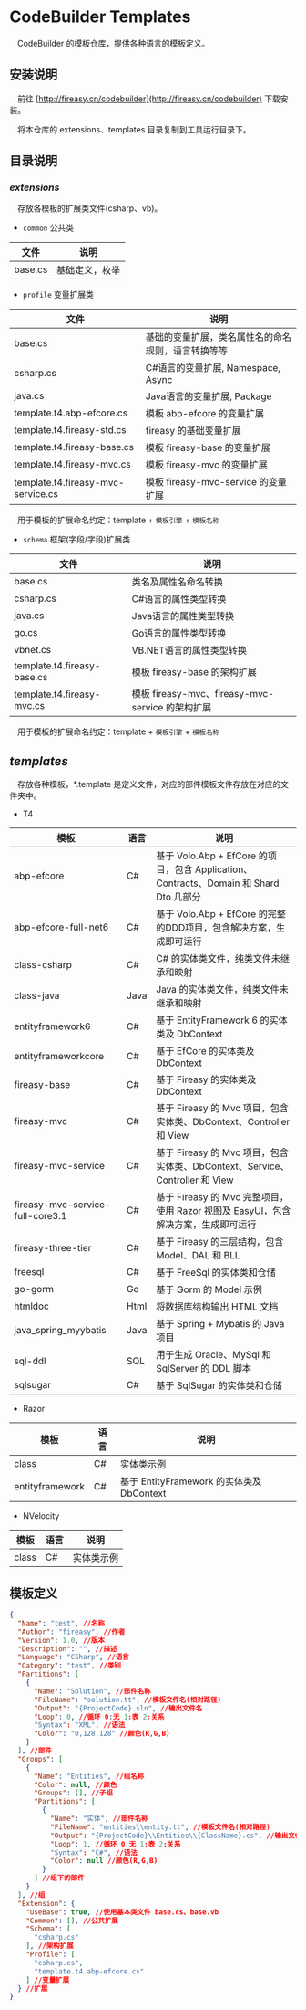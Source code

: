 # CodeBuilder Templates

　CodeBuilder 的模板仓库，提供各种语言的模板定义。

## 安装说明
　前往 [http://fireasy.cn/codebuilder](http://fireasy.cn/codebuilder) 下载安装。

　将本仓库的 extensions、templates 目录复制到工具运行目录下。

## 目录说明

### *extensions*
　存放各模板的扩展类文件(csharp、vb)。

* `common` 公共类

| 文件 | 说明 |
| ---- | ---- |
| base.cs | 基础定义，枚举 |

* `profile` 变量扩展类

| 文件 | 说明 |
| ---- | ---- |
| base.cs | 基础的变量扩展，类名属性名的命名规则，语言转换等等 |
| csharp.cs | C#语言的变量扩展, Namespace, Async |
| java.cs | Java语言的变量扩展, Package |
| template.t4.abp-efcore.cs | 模板 abp-efcore 的变量扩展 |
| template.t4.fireasy-std.cs | fireasy 的基础变量扩展 |
| template.t4.fireasy-base.cs | 模板 fireasy-base 的变量扩展 |
| template.t4.fireasy-mvc.cs | 模板 fireasy-mvc 的变量扩展 |
| template.t4.fireasy-mvc-service.cs | 模板 fireasy-mvc-service 的变量扩展 |

　用于模板的扩展命名约定：template + `模板引擎` + `模板名称`

* `schema` 框架(字段/字段)扩展类

| 文件 | 说明 |
| ---- | ---- |
| base.cs | 类名及属性名命名转换 |
| csharp.cs | C#语言的属性类型转换 |
| java.cs | Java语言的属性类型转换 |
| go.cs | Go语言的属性类型转换 |
| vbnet.cs | VB.NET语言的属性类型转换 |
| template.t4.fireasy-base.cs | 模板 fireasy-base 的架构扩展 |
| template.t4.fireasy-mvc.cs | 模板 fireasy-mvc、fireasy-mvc-service 的架构扩展 |

　用于模板的扩展命名约定：template + `模板引擎` + `模板名称`

## *templates*
　存放各种模板，*.template 是定义文件，对应的部件模板文件存放在对应的文件夹中。

* T4

| 模板 | 语言 | 说明 |
| ---- | ---- | ---- |
| abp-efcore | C# | 基于 Volo.Abp + EfCore 的项目，包含 Application、Contracts、Domain 和 Shard Dto 几部分 |
| abp-efcore-full-net6 | C# | 基于 Volo.Abp + EfCore 的完整的DDD项目，包含解决方案，生成即可运行 |
| class-csharp | C# | C# 的实体类文件，纯类文件未继承和映射 |
| class-java | Java | Java 的实体类文件，纯类文件未继承和映射 |
| entityframework6 | C# | 基于 EntityFramework 6 的实体类及 DbContext |
| entityframeworkcore | C# | 基于 EfCore 的实体类及 DbContext |
| fireasy-base | C# | 基于 Fireasy 的实体类及 DbContext |
| fireasy-mvc | C# | 基于 Fireasy 的 Mvc 项目，包含实体类、DbContext、Controller 和 View |
| fireasy-mvc-service | C# | 基于 Fireasy 的 Mvc 项目，包含实体类、DbContext、Service、Controller 和 View |
| fireasy-mvc-service-full-core3.1 | C# | 基于 Fireasy 的 Mvc 完整项目，使用 Razor 视图及 EasyUI，包含解决方案，生成即可运行 |
| fireasy-three-tier | C# | 基于 Fireasy 的三层结构，包含 Model、DAL 和 BLL |
| freesql | C# | 基于 FreeSql 的实体类和仓储 |
| go-gorm | Go | 基于 Gorm 的 Model 示例 |
| htmldoc | Html | 将数据库结构输出 HTML 文档 |
| java_spring_myybatis | Java | 基于 Spring + Mybatis 的 Java 项目 |
| sql-ddl | SQL | 用于生成 Oracle、MySql 和 SqlServer 的 DDL 脚本 |
| sqlsugar | C# | 基于 SqlSugar 的实体类和仓储 |

* Razor

| 模板 | 语言 | 说明 |
| ---- | ---- | ---- |
| class | C# | 实体类示例 |
| entityframework | C# | 基于 EntityFramework 的实体类及 DbContext |

* NVelocity

| 模板 | 语言 | 说明 |
| ---- | ---- | ---- |
| class | C# | 实体类示例 |

## 模板定义

```json
{
  "Name": "test", //名称
  "Author": "fireasy", //作者
  "Version": 1.0, //版本
  "Description": "", //描述
  "Language": "CSharp", //语言
  "Category": "test", //类别
  "Partitions": [
    {
      "Name": "Solution", //部件名称
      "FileName": "solution.tt", //模板文件名(相对路径)
      "Output": "{ProjectCode}.sln", //输出文件名
      "Loop": 0, //循环 0:无 1:表 2:关系
      "Syntax": "XML", //语法
      "Color": "0,128,128" //颜色(R,G,B)
    }
  ], //部件
  "Groups": [
    {
      "Name": "Entities", //组名称
      "Color": null, //颜色
      "Groups": [], //子组
      "Partitions": [
        {
          "Name": "实体", //部件名称
          "FileName": "entities\\entity.tt", //模板文件名(相对路径)
          "Output": "{ProjectCode}\\Entities\\{ClassName}.cs", //输出文件名
          "Loop": 1, //循环 0:无 1:表 2:关系
          "Syntax": "C#", //语法
          "Color": null //颜色(R,G,B)
        }
      ] //组下的部件
    }
  ], //组
  "Extension": {
    "UseBase": true, //使用基本类文件 base.cs、base.vb
    "Common": [], //公共扩展
    "Schema": [
      "csharp.cs"
    ], //架构扩展
    "Profile": [
      "csharp.cs",
      "template.t4.abp-efcore.cs"
    ] //变量扩展
  } //扩展
}
```
